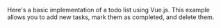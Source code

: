 Here's a basic implementation of a todo list using Vue.js. This example allows you to add new tasks, mark them as completed, and delete them.
